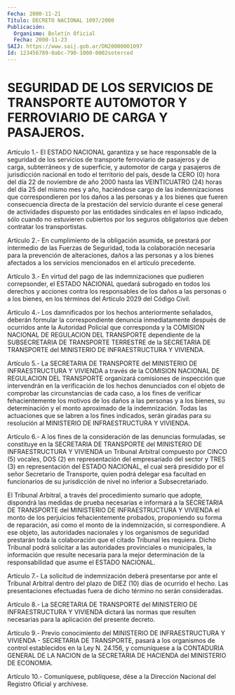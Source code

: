 ```yaml
---
Fecha: 2000-11-21
Título: DECRETO NACIONAL 1097/2000
Publicación:
  Organismo: Boletín Oficial
  Fecha: 2000-11-23
SAIJ: https://www.saij.gob.ar/DN20000001097
Id: 123456789-0abc-790-1000-0002soterced
---
```

# SEGURIDAD DE LOS SERVICIOS DE TRANSPORTE AUTOMOTOR Y FERROVIARIO DE CARGA Y PASAJEROS.

<a id="1"></a>
Artículo  1.-  El ESTADO NACIONAL garantiza y se hace responsable de la seguridad de los servicios de transporte ferroviario de pasajeros y de carga, subterráneos  y  de  superficie,  y automotor de carga y pasajeros de jurisdicción nacional en todo el territorio  del  país, desde la CERO (0) hora del día 22 de noviembre de año 2000 hasta las VEINTICUATRO  (24)  horas del día 25 del mismo mes y año, haciéndose cargo de las indemnizaciones que correspondieren por los daños a las personas  y a los bienes  que  fueren  consecuencia  directa  de  la prestación  del  servicio  durante  el  cese  general de actividades dispuesto  por las entidades sindicales en el lapso  indicado,  sólo cuando no estuvieren  cubiertos  por  los  seguros  obligatorios que deben contratar los transportistas.

<a id="2"></a>
Artículo 2.- En cumplimiento de la obligación asumida, se prestará por intermedio de las Fuerzas de Seguridad, toda la colaboración necesaria para la prevención de alteraciones, daños a las personas y a los bienes afectados a los  servicios  mencionados  en el artículo precedente.

<a id="3"></a>
Artículo  3.- En virtud del pago de las indemnizaciones que pudieren correpsonder,  el  ESTADO  NACIONAL  quedará  subrogado en todos los derechos  y  acciones contra los responsables de  los  daños  a  las personas o a los  bienes,  en  los  términos  del  Artículo 2029 del Código Civil.

<a id="4"></a>
Artículo    4.-   Los  damnificados  por  los  hechos  anteriormente señalados, deberán formular la correspondiente denuncia inmediatamente después  de  ocurridos ante la Autoridad Policial que corresponda  y la COMISION NACIONAL  DE  REGULACION  DEL  TRANSPORTE dependiente de  la  SUBSECRETARIA  DE  TRANSPORTE  TERRESTRE  de  la SECRETARIA  DE  TRANSPORTE  del    MINISTERIO  DE  INFRAESTRUCTURA Y VIVIENDA.

<a id="5"></a>
Artículo    5.-  La  SECRETARIA  DE  TRANSPORTE  del  MINISTERIO  DE INFRAESTRUCTURA  Y  VIVIENDA  a  través  de  la COMISION NACIONAL DE REGULACION DEL TRANSPORTE organizará comisiones  de  inspección  que intervendrán  en  la  verificación  de los hechos denunciados con el objeto de comprobar las circunstancias  de cada caso, a los fines de verificar fehacientemente los motivos de  los daños a las personas y a  los  bienes,  su  determinación  y  el  monto  aproximado  de  la indemnización.  Todas  las  actuaciones que se labren  a  los  fines indicados,  serán  giradas  para  su  resolución  al  MINISTERIO  DE INFRAESTRUCTURA Y VIVIENDA.

<a id="6"></a>
Artículo  6.-  A  los  fines  de  la  consideración de las denuncias formuladas,  se  constituye  en  la  SECRETARIA  DE  TRANSPORTE  del MINISTERIO  DE  INFRAESTRUCTURA  Y  VIVIENDA  un  Tribunal  Arbitral compuesto  por  CINCO (5) vocales, DOS  (2)  en  representación  del empresariado del  sector  y  TRES  (3)  en representación del ESTADO NACIONAL,  el  cual  será  presidido  por  el  señor  Secretario  de Transporte, quien podrá delegar esa facultad en  funcionarios  de su jurisdicción de nivel no inferior a Subsecretariado.

El Tribunal Arbitral, a través del procedimiento sumario que adopte, dispondrá  las  medidas  de  prueba  necesarias  e  informará  a  la SECRETARIA    DE  TRANSPORTE  del  MINISTERIO  DE  INFRAESTRUCTURA Y VIVIENDA  el  monto  de  los  perjuicios  fehacientemente  probados, proponiendo su  forma  de  reparación,  así  como  el  monto  de  la indemnización,  si  correspondiere.  A  ese  objeto, las autoridades nacionales  y  los  organismos  de  seguridad  prestarán    toda  la colaboración  que  el  citado  Tribunal les requiera. Dicho Tribunal podrá solicitar a las autoridades  provinciales  o  municipales,  la información  que resulte necesaria para la mejor determinación de la responsabilidad que asume el ESTADO NACIONAL.

<a id="7"></a>
Artículo  7.-  La  solicitud de indemnización deberá presentarse por ante el Tribunal Arbitral  dentro  del  plazo  de  DIEZ (10) días de ocurrido  el  hecho.  Las presentaciones efectuadas fuera  de  dicho término no serán consideradas.

<a id="8"></a>
Artículo 8.- La SECRETARIA DE TRANSPORTE del MINISTERIO DE INFRAESTRUCTURA Y VIVIENDA dictará las normas que resulten necesarias para la aplicación del presente decreto.

<a id="9"></a>
Artículo 9.- Previo conocimiento del MINISTERIO DE INFRAESTRUCTURA Y VIVIENDA - SECRETARIA DE TRANSPORTE, pasará a los organismos de control establecidos en la Ley N. 24.156, y comuníquese a la CONTADURIA GENERAL DE LA NACION de la SECRETARIA DE HACIENDA del MINISTERIO DE ECONOMIA.

<a id="10"></a>
Artículo  10.- Comuníquese, publíquese, dése a la Dirección Nacional del Registro Oficial y archívese.